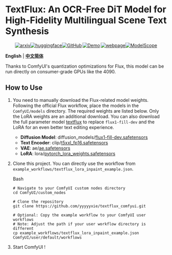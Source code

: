 # TextFlux: An OCR-Free DiT Model for High-Fidelity Multilingual Scene Text Synthesis

<div style="display: flex; justify-content: center; align-items: center;">
  <a href="https://arxiv.org/abs/2505.17778">
    <img src='https://img.shields.io/badge/arXiv-2505.17778-red?style=flat&logo=arXiv&logoColor=red' alt='arxiv'>
  </a>
  <a href='https://huggingface.co/yyyyyxie/textflux'>
    <img src='https://img.shields.io/badge/Hugging Face-ckpts-orange?style=flat&logo=HuggingFace&logoColor=orange' alt='huggingface'>
  </a>
  <a href="https://github.com/yyyyyxie/textflux">
    <img src='https://img.shields.io/badge/GitHub-Repo-blue?style=flat&logo=GitHub' alt='GitHub'>
  </a>
  <a href="https://huggingface.co/yyyyyxie/textflux" style="margin: 0 2px;">
    <img src='https://img.shields.io/badge/Demo-Gradio-gold?style=flat&logo=Gradio&logoColor=red' alt='Demo'>
  </a>
  <a href='https://yyyyyxie.github.io/textflux-site/'>
    <img src='https://img.shields.io/badge/Webpage-Project-silver?style=flat&logo=&logoColor=orange' alt='webpage'>
  </a>
  <a href="https://modelscope.cn/models/xieyu20001003/textflux">
  <img src="https://img.shields.io/badge/🤖_ModelScope-ckpts-ffbd45.svg" alt="ModelScope">
  </a>
</div>
  <p align="left">
    <strong>English</strong> | <a href="./README_CN.md"><strong>中文简体</strong></a>
  </p>

Thanks to ComfyUI's quantization optimizations for Flux, this model can be run directly on consumer-grade GPUs like the 4090.

## How to Use

1. You need to manually download the Flux-related model weights. Following the official Flux workflow, place the models in the `ComfyUI/models` directory. The required weights are listed below. Only the LoRA weights are an additional download. You can also download the full parameter model [textflux](https://huggingface.co/yyyyyxie/textflux-beta) to replace `flux1-fill-dev` and the LoRA for an even better text editing experience.

   - **Diffusion Model**: diffusion_models/[flux1-fill-dev.safetensors](https://huggingface.co/black-forest-labs/FLUX.1-Fill-dev/blob/main/flux1-fill-dev.safetensors)
   - **Text Encoder**: clip/[t5xxl_fp16.safetensors](https://huggingface.co/comfyanonymous/flux_text_encoders/blob/main/t5xxl_fp16.safetensors)
   - **VAE**: ae/[ae.safetensors](https://huggingface.co/black-forest-labs/FLUX.1-Fill-dev/blob/main/ae.safetensors)
   - **LoRA**: lora/[pytorch_lora_weights.safetensors](https://huggingface.co/yyyyyxie/textflux-lora-beta/blob/main/pytorch_lora_weights.safetensors)

   

2. Clone this project. You can directly use the workflow from `example_workflows/textflux_lora_inpaint_example.json`.

   Bash

   ```
   # Navigate to your ComfyUI custom nodes directory
   cd ComfyUI/custom_nodes
   
   # Clone the repository
   git clone https://github.com/yyyyyxie/textflux_comfyui.git
   
   # Optional: Copy the example workflow to your ComfyUI user workflows
   # Note: Adjust the path if your user workflow directory is different
   cp example_workflows/textflux_lora_inpaint_example.json ComfyUI/user/default/workflows
   ```

3) Start ComfyUI !